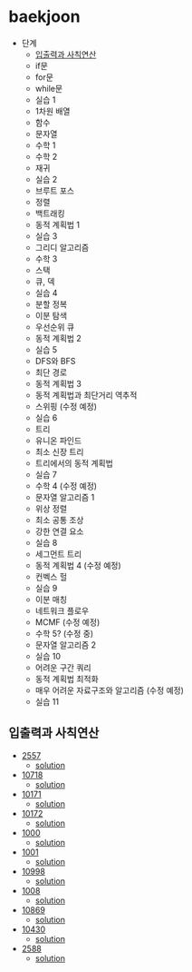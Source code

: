 # baekjoon

* 단계
    * [입출력과 사칙연산]()
    * if문
    * for문
    * while문
    * 실습 1
    * 1차원 배열
    * 함수
    * 문자열
    * 수학 1
    * 수학 2
    * 재귀
    * 실습 2
    * 브루트 포스
    * 정렬
    * 백트래킹
    * 동적 계획법 1
    * 실습 3
    * 그리디 알고리즘
    * 수학 3
    * 스택
    * 큐, 덱
    * 실습 4
    * 분할 정복
    * 이분 탐색
    * 우선순위 큐
    * 동적 계획법 2
    * 실습 5
    * DFS와 BFS
    * 최단 경로
    * 동적 계획법 3
    * 동적 계획법과 최단거리 역추적
    * 스위핑 (수정 예정)
    * 실습 6
    * 트리
    * 유니온 파인드
    * 최소 신장 트리
    * 트리에서의 동적 계획법
    * 실습 7
    * 수학 4 (수정 예정)
    * 문자열 알고리즘 1
    * 위상 정렬
    * 최소 공통 조상
    * 강한 연결 요소
    * 실습 8
    * 세그먼트 트리
    * 동적 계획법 4 (수정 예정)
    * 컨벡스 헐
    * 실습 9
    * 이분 매칭
    * 네트워크 플로우
    * MCMF (수정 예정)
    * 수학 5? (수정 중)
    * 문자열 알고리즘 2
    * 실습 10
    * 어려운 구간 쿼리
    * 동적 계획법 최적화
    * 매우 어려운 자료구조와 알고리즘 (수정 예정)
    * 실습 11

## 입출력과 사칙연산
* [2557](https://www.acmicpc.net/problem/2557)
  * [solution](./01_IO&arithmetic_operations/2557.js)
* [10718](https://www.acmicpc.net/problem/10718)
    * [solution](./01_IO&arithmetic_operations/10718.js)
* [10171](https://www.acmicpc.net/problem/10171)
    * [solution](./01_IO&arithmetic_operations/10171.js)
* [10172](https://www.acmicpc.net/problem/10172)
    * [solution](./01_IO&arithmetic_operations/10172.js)
* [1000](https://www.acmicpc.net/problem/1000)
    * [solution](./01_IO&arithmetic_operations/1000.js)
* [1001](https://www.acmicpc.net/problem/1001)
    * [solution](./01_IO&arithmetic_operations/1001.js)
* [10998](https://www.acmicpc.net/problem/10998)
    * [solution](./01_IO&arithmetic_operations/10998.js)
* [1008](https://www.acmicpc.net/problem/1008)
    * [solution](./01_IO&arithmetic_operations/1008.js)
* [10869](https://www.acmicpc.net/problem/10869)
    * [solution](./01_IO&arithmetic_operations/10869.js)
* [10430](https://www.acmicpc.net/problem/10430)
    * [solution](./01_IO&arithmetic_operations/10430.js)
* [2588](https://www.acmicpc.net/problem/2588)
    * [solution](./01_IO&arithmetic_operations/2588.js)